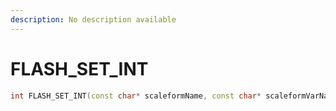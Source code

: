 ```yaml
---
description: No description available 
---
```


# FLASH_SET_INT

```cpp
int FLASH_SET_INT(const char* scaleformName, const char* scaleformVarName, int value);
```
